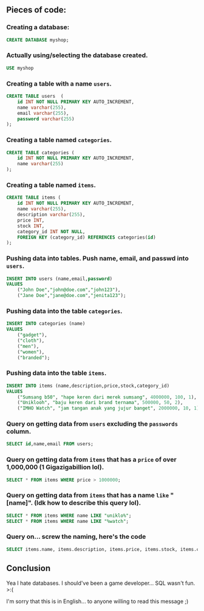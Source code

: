 ## Pieces of code: 

### Creating a database:

```sql
CREATE DATABASE myshop;

```

### Actually using/selecting the database created.

```sql
USE myshop
```

### Creating a table with a name `users`.

```sql
CREATE TABLE users 	(
	id INT NOT NULL PRIMARY KEY AUTO_INCREMENT,
	name varchar(255),
	email varchar(255),
	password varchar(255)
);
```

### Creating a table named `categories`.

```sql
CREATE TABLE categories (
	id INT NOT NULL PRIMARY KEY AUTO_INCREMENT,
	name varchar(255)
);
```

### Creating a table named `items`.

```sql
CREATE TABLE items (
	id INT NOT NULL PRIMARY KEY AUTO_INCREMENT,
	name varchar(255),
	description varchar(255),
	price INT,
	stock INT,
	category_id INT NOT NULL,
	FOREIGN KEY (category_id) REFERENCES categories(id)
);
```

### Pushing data into tables. Push name, email, and passwd into `users`.

```sql
INSERT INTO users (name,email,password)
VALUES
	("John Doe","john@doe.com","john123"),
	("Jane Doe","jane@doe.com","jenita123");
```

### Pushing data into the table `categories`.

```sql
INSERT INTO categories (name)
VALUES
	("gadget"),
	("cloth"),
	("men"),
	("women"),
	("branded");
```

### Pushing data into the table `items`.

```sql
INSERT INTO items (name,description,price,stock,category_id)
VALUES
	("Sumsang b50", "hape keren dari merek sumsang", 4000000, 100, 1),
	("Uniklooh", "baju keren dari brand ternama", 500000, 50, 2),
	("IMHO Watch", "jam tangan anak yang jujur banget", 2000000, 10, 1);
```

### Query on getting data from `users` excluding the `passwords` column.

```sql
SELECT id,name,email FROM users;
```

### Query on getting data from `items` that has a `price` of over 1,000,000 (1 Gigazigabillion lol).

```sql
SELECT * FROM items WHERE price > 1000000;
```

### Query on getting data from `items` that has a name `like` "[name]". (Idk how to describe this query lol).

```sql 
SELECT * FROM items WHERE name LIKE "uniklo%";
SELECT * FROM items WHERE name LIKE "%watch";
```

### Query on... screw the naming, here's the code

```sql
SELECT items.name, items.description, items.price, items.stock, items.category_id, categories.name FROM items, categories WHERE items.category_id = categories.id;
```

## Conclusion
Yea I hate databases. I should've been a game developer... SQL wasn't fun. >:(

I'm sorry that this is in English... to anyone willing to read this message ;)